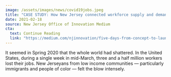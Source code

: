 ```yaml
---
image: /assets/images/news/covid19jobs.jpeg
title: "CASE STUDY: How New Jersey connected workforce supply and demand during the pandemic"
date: 2021-02-18
source: New Jersey Office of Innovation Medium
cta:
  text: Continue Reading
  link: "https://medium.com/njinnovation/five-days-from-concept-to-launch-how-new-jersey-connected-workforce-supply-and-demand-during-the-79f0a07b2397"
---
```


It seemed in Spring 2020 that the whole world had shattered. In the United States, during a single week in mid-March, three and a half million workers lost their jobs. New Jerseyans from low income communities — particularly immigrants and people of color — felt the blow intensely.

